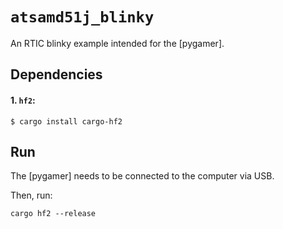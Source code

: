 # `atsamd51j_blinky`

An RTIC blinky example intended for the [pygamer].

[paygamer]: https://www.adafruit.com/product/4242

## Dependencies

#### 1. `hf2`:

```console
$ cargo install cargo-hf2
```

## Run

The [pygamer] needs to be connected to the computer via USB.

Then, run:

```
cargo hf2 --release
```
